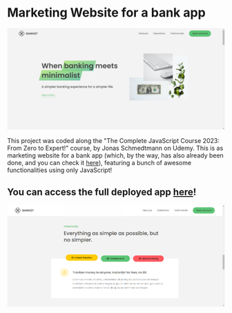 # Marketing Website for a bank app

![screenshot from the website](https://github.com/raissagd/bankist-website/blob/main/screenshot.PNG)

This project was coded along the "The Complete JavaScript Course 2023: From Zero to Expert!" course, by Jonas Schmedtmann on Udemy. This is as marketing website for a bank app (which, by the way, has also already been done, and you can check it [here]()), featuring a bunch of awesome functionalities using only JavaScript!

## You can access the full deployed app [here]()!

![screenshot from the website](https://github.com/raissagd/bankist-website/blob/main/screenshot2.PNG)
